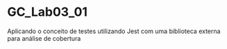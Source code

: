 # GC_Lab03_01
Aplicando o conceito de testes utilizando Jest com uma biblioteca externa para análise de cobertura
